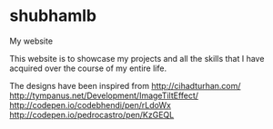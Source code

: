 # shubhamlb
My website

This website is to showcase my projects and all the skills that I have acquired over the course of my entire life.

The designs have been inspired from 
http://cihadturhan.com/
http://tympanus.net/Development/ImageTiltEffect/
http://codepen.io/codebhendi/pen/rLdoWx
http://codepen.io/pedrocastro/pen/KzGEQL
